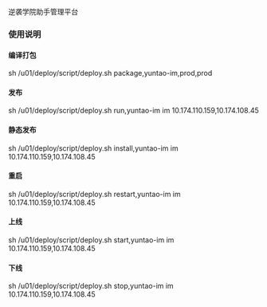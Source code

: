 逆袭学院助手管理平台

### 使用说明

#### 编译打包
sh /u01/deploy/script/deploy.sh package,yuntao-im,prod,prod

#### 发布
sh /u01/deploy/script/deploy.sh run,yuntao-im im 10.174.110.159,10.174.108.45

#### 静态发布
sh /u01/deploy/script/deploy.sh install,yuntao-im im 10.174.110.159,10.174.108.45

#### 重启
sh /u01/deploy/script/deploy.sh restart,yuntao-im im 10.174.110.159,10.174.108.45

#### 上线
sh /u01/deploy/script/deploy.sh start,yuntao-im im 10.174.110.159,10.174.108.45

#### 下线
sh /u01/deploy/script/deploy.sh stop,yuntao-im im 10.174.110.159,10.174.108.45

